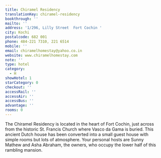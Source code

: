 ```yaml
---
title: Chiramel Residency
translationKey: chiramel-residency
bookthrough: ''
mailto: ''
address: '1/296, Lilly Street  Fort Cochin '
city: Kochi
postalcode: 682 001
phone: 484-221 7310, 221 6514
mobile: ''
email: chiramelhomestay@yahoo.co.in
website: www.chiramelhomestay.com
note: ''
type: hotel
category:
  - H
showHotel: 1
starCategory: 0
checkout: ''
accessRail: ''
accessAir: ''
accessBus: ''
advantage: ''
rooms: 0
---
```

The Chiramel Residency is located in the heart of Fort Cochin, just across from the historic St. Francis Church where Vasco da Gama is buried.     This ancient Dutch house has been converted into a small guest house with simple rooms but lots of atmosphere.     Your personal hosts are Sunny Mathew and Asha Abraham, the owners, who occupy the lower half of this rambling mansion.